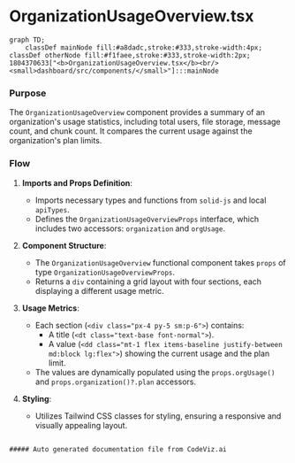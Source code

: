 # OrganizationUsageOverview.tsx

```mermaid
graph TD;
    classDef mainNode fill:#a8dadc,stroke:#333,stroke-width:4px;
classDef otherNode fill:#f1faee,stroke:#333,stroke-width:2px;
1804370633["<b>OrganizationUsageOverview.tsx</b><br/><small>dashboard/src/components/</small>"]:::mainNode

```
### Purpose
The `OrganizationUsageOverview` component provides a summary of an organization's usage statistics, including total users, file storage, message count, and chunk count. It compares the current usage against the organization's plan limits.

### Flow
1. **Imports and Props Definition**:
   - Imports necessary types and functions from `solid-js` and local `apiTypes`.
   - Defines the `OrganizationUsageOverviewProps` interface, which includes two accessors: `organization` and `orgUsage`.

2. **Component Structure**:
   - The `OrganizationUsageOverview` functional component takes `props` of type `OrganizationUsageOverviewProps`.
   - Returns a `div` containing a grid layout with four sections, each displaying a different usage metric.

3. **Usage Metrics**:
   - Each section (`<div class="px-4 py-5 sm:p-6">`) contains:
     - A title (`<dt class="text-base font-normal">`).
     - A value (`<dd class="mt-1 flex items-baseline justify-between md:block lg:flex">`) showing the current usage and the plan limit.
   - The values are dynamically populated using the `props.orgUsage()` and `props.organization()?.plan` accessors.

4. **Styling**:
   - Utilizes Tailwind CSS classes for styling, ensuring a responsive and visually appealing layout.
```

##### Auto generated documentation file from CodeViz.ai
